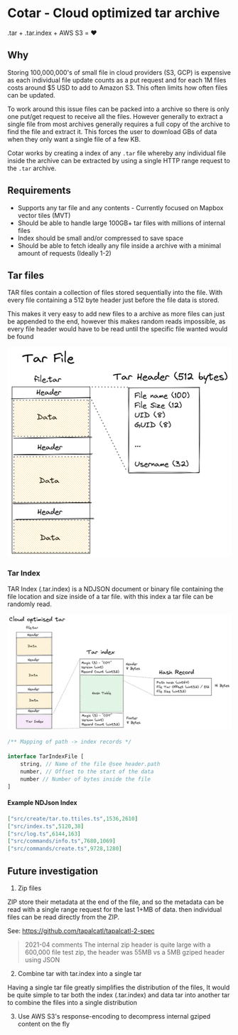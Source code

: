 # Cotar - Cloud optimized tar archive

.tar + .tar.index + AWS S3 = :heart:

## Why

Storing 100,000,000's of small file in cloud providers (S3, GCP) is expensive as each individual file update counts as a put request and for each 1M files costs around $5 USD to add to Amazon S3. This often limits how often files can be updated.

To work around this issue files can be packed into a archive so there is only one put/get request to receive all the files. However generally to extract a single file from most archives generally requires a full copy of the archive to find the file and extract it. This forces the user to download GBs of data when they only want a single file of a few KB.

Cotar works by creating a index of any `.tar` file whereby any individual file inside the archive can be extracted by using a single HTTP range request to the `.tar` archive.


## Requirements

- Supports any tar file and any contents - Currently focused on Mapbox vector tiles (MVT)
- Should be able to handle large 100GB+ tar files with millions of internal files
- Index should be small and/or compressed to save space
- Should be able to fetch ideally any file inside a archive with a minimal amount of requests (Ideally 1-2)

## Tar files

TAR files contain a collection of files stored sequentially into the file. With every file containing a 512 byte header just before the file data is stored.

This makes it very easy to add new files to a archive as more files can just be appended to the end, however this makes random reads impossible, as every file header would have to be read until the specific file wanted would be found 

![TarFileBackground](./static/TarFileBackground.png)

### Tar Index
TAR Index (.tar.index) is a NDJSON document or binary file containing the file location and size inside of a tar file. with this index a tar file can be randomly read.

![TarFileIndex](./static/TarFileIndex.png)

```typescript
/** Mapping of path -> index records */

interface TarIndexFile [ 
    string, // Name of the file @see header.path
    number, // Offset to the start of the data
    number // Number of bytes inside the file 
]
```

#### Example NDJson Index

```json
["src/create/tar.to.ttiles.ts",1536,2610]
["src/index.ts",5120,38]
["src/log.ts",6144,163]
["src/commands/info.ts",7680,1069]
["src/commands/create.ts",9728,1280]
```

## Future investigation

1. Zip files

ZIP store their metadata at the end of the file, and so the metadata can be read with a single range request for the last 1+MB of data.
then individual files can be read directly from the ZIP.

See: https://github.com/tapalcatl/tapalcatl-2-spec
> 2021-04 comments
> The internal zip header is quite large with a 600,000 file test zip, the header was 55MB vs a 5MB gziped header using JSON


2. Combine tar with tar.index into a single tar

Having a single tar file greatly simplifies the distribution of the files, It would be quite simple to tar both the index (.tar.index) and data tar into another tar to combine the files into a single distribution

3. Use AWS S3's response-encoding to decompress internal gziped content on the fly
